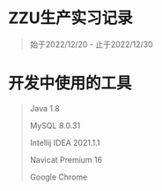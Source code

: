 # ZZU生产实习记录
> 始于2022/12/20 - 止于2022/12/30

# 开发中使用的工具
> Java 1.8
> 
> MySQL 8.0.31
> 
> Intellij IDEA 2021.1.1
> 
> Navicat Premium 16
> 
> Google Chrome